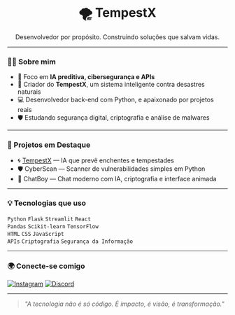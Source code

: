 <h1 align="center">🌪️ TempestX</h1>
<p align="center">Desenvolvedor por propósito. Construindo soluções que salvam vidas.</p>

---

### 👨‍💻 Sobre mim

- 🎯 Foco em **IA preditiva, cibersegurança e APIs**
- 🧠 Criador do **TempestX**, um sistema inteligente contra desastres naturais
- 💻 Desenvolvedor back-end com Python, e apaixonado por projetos reais
- 🛡️ Estudando segurança digital, criptografia e análise de malwares

---

### 🚀 Projetos em Destaque

- 🌀 [TempestX](https://github.com/seu-user/tempestx) — IA que prevê enchentes e tempestades
- 🛡️ CyberScan — Scanner de vulnerabilidades simples em Python
- 🤖 ChatBoy — Chat moderno com IA, criptografia e interface animada

---

### 💡 Tecnologias que uso

`Python` `Flask` `Streamlit` `React`  
`Pandas` `Scikit-learn` `TensorFlow`  
`HTML` `CSS` `JavaScript`  
`APIs` `Criptografia` `Segurança da Informação`

---

### 🌍 Conecte-se comigo

[![Instagram](https://img.shields.io/badge/@chatboy2-%23E4405F.svg?style=for-the-badge&logo=Instagram&logoColor=white)](https://instagram.com/santtlx)
[![Discord](https://img.shields.io/badge/Discord-%237289DA.svg?style=for-the-badge&logo=discord&logoColor=white)](https://discord.com/users/1094983285043642498)

---

> *"A tecnologia não é só código. É impacto, é visão, é transformação."*